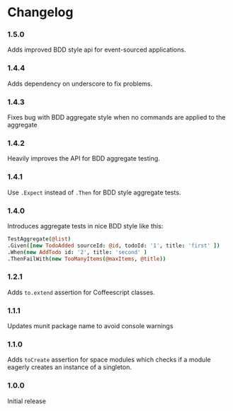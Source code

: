 Changelog
=========

### 1.5.0
Adds improved BDD style api for event-sourced applications.

### 1.4.4
Adds dependency on underscore to fix problems.

### 1.4.3
Fixes bug with BDD aggregate style when no commands are applied to the aggregate

### 1.4.2
Heavily improves the API for BDD aggregate testing.

### 1.4.1
Use `.Expect` instead of `.Then` for BDD style aggregate tests.

### 1.4.0
Introduces aggregate tests in nice BDD style like this:
```coffeescript
TestAggregate(@list)
.Given([new TodoAdded sourceId: @id, todoId: '1', title: 'first' ])
.When(new AddTodo id: '2', title: 'second' )
.ThenFailWith(new TooManyItems(@maxItems, @title))
```

### 1.2.1

Adds `to.extend` assertion for Coffeescript classes.

### 1.1.1

Updates munit package name to avoid console warnings

### 1.1.0

Adds `toCreate` assertion for space modules which checks if
a module eagerly creates an instance of a singleton.

### 1.0.0

Initial release
